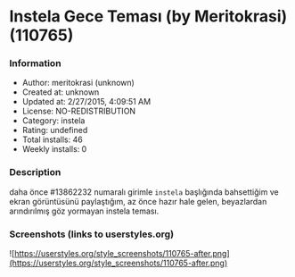 # Instela Gece Teması (by Meritokrasi) (110765)

### Information
- Author: meritokrasi (unknown)
- Created at: unknown
- Updated at: 2/27/2015, 4:09:51 AM
- License: NO-REDISTRIBUTION
- Category: instela
- Rating: undefined
- Total installs: 46
- Weekly installs: 0


### Description
daha önce #13862232 numaralı girimle `instela` başlığında bahsettiğim ve ekran görüntüsünü paylaştığım, az önce hazır hale gelen, beyazlardan arındırılmış göz yormayan instela teması.


### Screenshots (links to userstyles.org)
![https://userstyles.org/style_screenshots/110765-after.png](https://userstyles.org/style_screenshots/110765-after.png)



